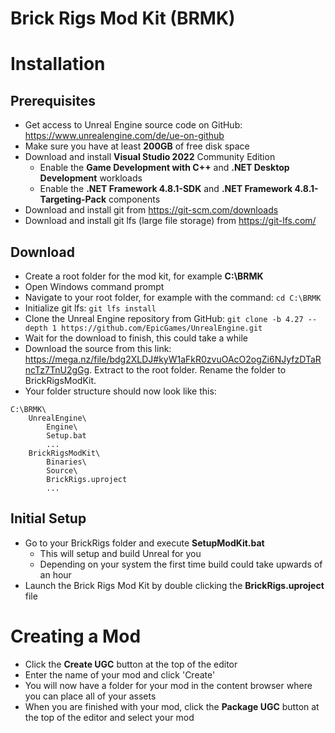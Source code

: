 # Brick Rigs Mod Kit (BRMK)


# Installation

## Prerequisites
- Get access to Unreal Engine source code on GitHub: https://www.unrealengine.com/de/ue-on-github
- Make sure you have at least **200GB** of free disk space
- Download and install **Visual Studio 2022** Community Edition
    - Enable the **Game Development with C++** and **.NET Desktop Development** workloads
    - Enable the **.NET Framework 4.8.1-SDK** and **.NET Framework 4.8.1-Targeting-Pack** components
- Download and install git from https://git-scm.com/downloads
- Download and install git lfs (large file storage) from https://git-lfs.com/

## Download
- Create a root folder for the mod kit, for example **C:\BRMK**
- Open Windows command prompt
- Navigate to your root folder, for example with the command: `cd C:\BRMK`
- Initialize git lfs: `git lfs install`
- Clone the Unreal Engine repository from GitHub: `git clone -b 4.27 --depth 1 https://github.com/EpicGames/UnrealEngine.git`
- Wait for the download to finish, this could take a while
- Download the source from this link: https://mega.nz/file/bdg2XLDJ#kyW1aFkR0zvuOAcO2ogZi6NJyfzDTaRncTz7TnU2gGg. Extract to the root folder. Rename the folder to BrickRigsModKit.
- Your folder structure should now look like this:


```
C:\BRMK\
    UnrealEngine\
        Engine\
        Setup.bat
        ...
    BrickRigsModKit\
        Binaries\
        Source\
        BrickRigs.uproject
        ...
```

## Initial Setup
- Go to your BrickRigs folder and execute **SetupModKit.bat**
    - This will setup and build Unreal for you
    - Depending on your system the first time build could take upwards of an hour
- Launch the Brick Rigs Mod Kit by double clicking the **BrickRigs.uproject** file

# Creating a Mod
- Click the **Create UGC** button at the top of the editor
- Enter the name of your mod and click 'Create'
- You will now have a folder for your mod in the content browser where you can place all of your assets
- When you are finished with your mod, click the **Package UGC** button at the top of the editor and select your mod

